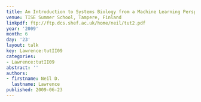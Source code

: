 ```yaml
---
title: An Introduction to Systems Biology from a Machine Learning Perspective <span>II</span>
venue: TISE Summer School, Tampere, Finland
linkpdf: ftp://ftp.dcs.shef.ac.uk/home/neil/tut2.pdf
year: '2009'
month: 6
day: '23'
layout: talk
key: Lawrence:tutII09
categories:
- Lawrence:tutII09
abstract: ''
authors:
- firstname: Neil D.
  lastname: Lawrence
published: 2009-06-23
---
```

